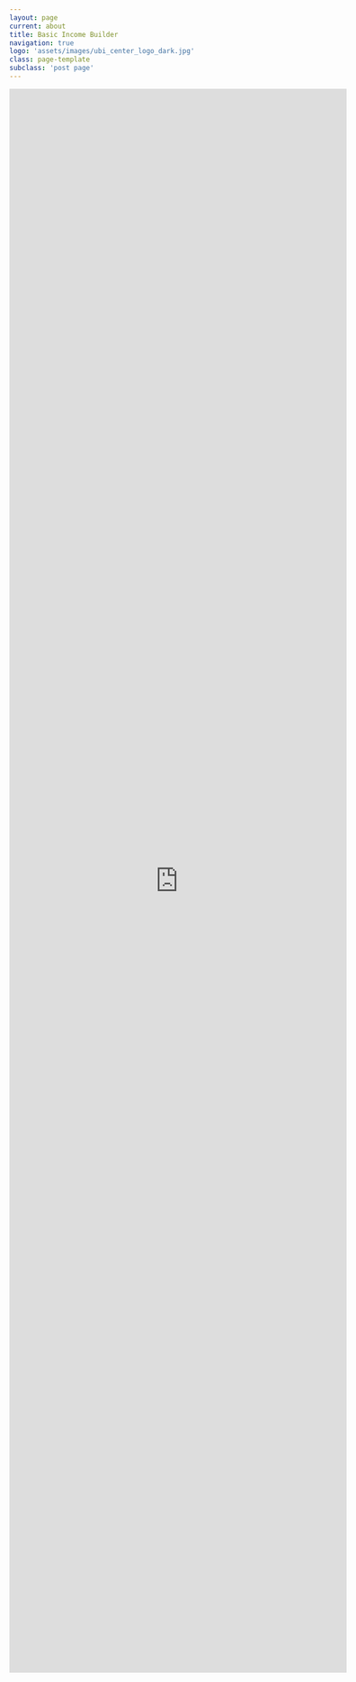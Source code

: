 ```yaml
---
layout: page
current: about
title: Basic Income Builder
navigation: true
logo: 'assets/images/ubi_center_logo_dark.jpg'
class: page-template
subclass: 'post page'
---
```


<center>
<iframe width="600" height="2813" src="http://bib.ubicenter.org" frameborder="0" style="border:0" allowfullscreen></iframe>
</center>
